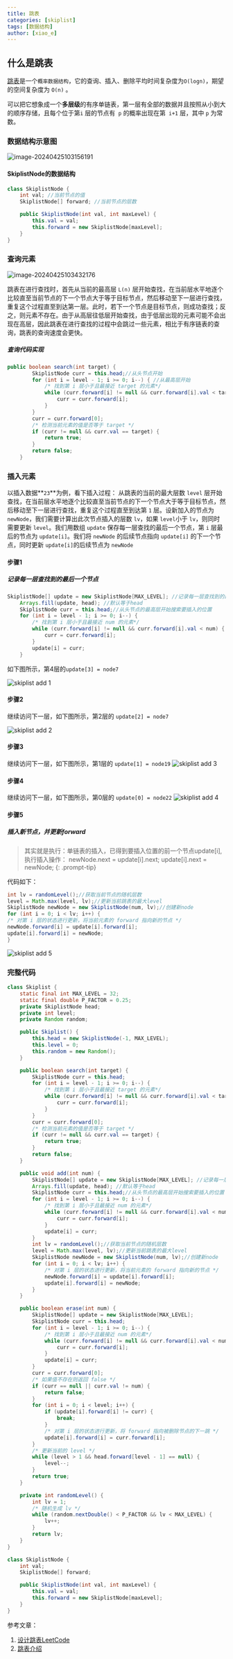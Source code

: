 ```yaml
---
title: 跳表
categories: [skiplist]
tags: [数据结构]
author: [xiao_e]
---
```


## 什么是跳表
[跳表](https://en.wikipedia.org/wiki/Skip_list)是一个`概率数据结构`，它的查询、插入、删除平均时间复杂度为`O(logn)`，期望的空间复杂度为 `O(n)` 。

可以把它想象成一个**多层级**的有序单链表，第一层有全部的数据并且按照从小到大的顺序存储，且每个位于第`i` 层的节点有` p` 的概率出现在第` i+1` 层，其中 `p` 为常数。

### 数据结构示意图

![image-20240425103156191](https://cdn.jsdelivr.net/gh/cxyxq/images/algo_skip_list.png)

#### SkiplistNode的数据结构
```java
class SkiplistNode {
    int val; //当前节点的值
    SkiplistNode[] forward; //当前节点的层数

    public SkiplistNode(int val, int maxLevel) {
        this.val = val;
        this.forward = new SkiplistNode[maxLevel];
    }
}
```

### 查询元素

![image-20240425103432176](https://cdn.jsdelivr.net/gh/cxyxq/images/algo_skip_list_search.png)

跳表在进行查找时，首先从当前的最高层 `L(n)` 层开始查找，在当前层水平地逐个比较直至当前节点的下一个节点大于等于目标节点，然后移动至下一层进行查找，重复这个过程直至到达第一层。此时，若下一个节点是目标节点，则成功查找；反之，则元素不存在。由于从高层往低层开始查找，由于低层出现的元素可能不会出现在高层，因此跳表在进行查找的过程中会跳过一些元素，相比于有序链表的查询，跳表的查询速度会更快。

##### 查询代码实现
```java
public boolean search(int target) {
        SkiplistNode curr = this.head;//从头节点开始
        for (int i = level - 1; i >= 0; i--) { //从最高层开始
            /* 找到第 i 层小于且最接近 target 的元素*/
            while (curr.forward[i] != null && curr.forward[i].val < target) {//小于 target，当前层，继续向右
                curr = curr.forward[i];
            }
        }
        curr = curr.forward[0];
        /* 检测当前元素的值是否等于 target */
        if (curr != null && curr.val == target) {
            return true;
        } 
        return false;
    }
```

### 插入元素
以插入数据**`23`**为例，看下插入过程：
从跳表的当前的最大层数 `level` 层开始查找，在当前层水平地逐个比较直至当前节点的下一个节点大于等于目标节点，然后移动至下一层进行查找，重复这个过程直至到达第 `1` 层。设新加入的节点为 `newNode`，我们需要计算出此次节点插入的层数 `lv`，如果 `level`小于 `lv`，则同时需要更新 `level`。我们用数组 `update` 保存每一层查找的最后一个节点，第 `i` 层最后的节点为 `update[i]`。我们将 `newNode` 的后续节点指向 `update[i]` 的下一个节点，同时更新 `update[i]`的后续节点为 `newNode`

#### 步骤1

##### 记录每一层查找到的最后一个节点

```java
SkiplistNode[] update = new SkiplistNode[MAX_LEVEL]; //记录每一层查找到的最后一个元素，用来最后做更新newNode的forward
    Arrays.fill(update, head); //默认等于head
    SkiplistNode curr = this.head;//从头节点的最高层开始搜索要插入的位置
    for (int i = level - 1; i >= 0; i--) {
        /* 找到第 i 层小于且最接近 num 的元素*/
        while (curr.forward[i] != null && curr.forward[i].val < num) {
            curr = curr.forward[i];
        }
        update[i] = curr;
    }
```

如下图所示，第4层的`update[3] = node7`

![skiplist add 1](https://cdn.jsdelivr.net/gh/cxyxq/images/algo_skiplist_add_1.png)

#### 步骤2

继续访问下一层，如下图所示，第2层的 `update[2] = node7`

![skiplist add 2](https://cdn.jsdelivr.net/gh/cxyxq/images/algo_skiplist_add_2.png)

#### 步骤3
继续访问下一层，如下图所示，第1层的 `update[1] = node19`
![skiplist add 3](https://cdn.jsdelivr.net/gh/cxyxq/images/algo_skiplist_add_3.png)

#### 步骤4
继续访问下一层，如下图所示，第0层的 `update[0] = node22`
![skiplist add 4](https://cdn.jsdelivr.net/gh/cxyxq/images/algo_skiplist_add_4.png)

#### 步骤5
##### 插入新节点，并更新forward

> 其实就是执行：单链表的插入，已得到要插入位置的前一个节点update[i], 执行插入操作：
>  newNode.next = update[i].next; 
>  update[i].next = newNode;
{: .prompt-tip} 


代码如下：
```java
int lv = randomLevel();//获取当前节点的随机层数
level = Math.max(level, lv);//更新当前跳表的最大level
SkiplistNode newNode = new SkiplistNode(num, lv);//创建新node
for (int i = 0; i < lv; i++) {
/* 对第 i 层的状态进行更新，将当前元素的 forward 指向新的节点 */
newNode.forward[i] = update[i].forward[i];
update[i].forward[i] = newNode;
}
```
![skiplist add 5](https://cdn.jsdelivr.net/gh/cxyxq/images/algo_skiplist_add_5.png)



### 完整代码

```java
class Skiplist {
    static final int MAX_LEVEL = 32;
    static final double P_FACTOR = 0.25;
    private SkiplistNode head;
    private int level;
    private Random random;

    public Skiplist() {
        this.head = new SkiplistNode(-1, MAX_LEVEL);
        this.level = 0;
        this.random = new Random();
    }

    public boolean search(int target) {
        SkiplistNode curr = this.head;
        for (int i = level - 1; i >= 0; i--) {
            /* 找到第 i 层小于且最接近 target 的元素*/
            while (curr.forward[i] != null && curr.forward[i].val < target) {
                curr = curr.forward[i];
            }
        }
        curr = curr.forward[0];
        /* 检测当前元素的值是否等于 target */
        if (curr != null && curr.val == target) {
            return true;
        } 
        return false;
    }

    public void add(int num) {
        SkiplistNode[] update = new SkiplistNode[MAX_LEVEL]; //记录每一层查找到的最后一个元素，用来最后做更新新节点的forward
        Arrays.fill(update, head); //默认等于head
        SkiplistNode curr = this.head;//从头节点的最高层开始搜索要插入的位置
        for (int i = level - 1; i >= 0; i--) {
            /* 找到第 i 层小于且最接近 num 的元素*/
            while (curr.forward[i] != null && curr.forward[i].val < num) {
                curr = curr.forward[i];
            }
            update[i] = curr;
        }
        int lv = randomLevel();//获取当前节点的随机层数
        level = Math.max(level, lv);//更新当前跳表的最大level
        SkiplistNode newNode = new SkiplistNode(num, lv);//创建新node
        for (int i = 0; i < lv; i++) {
            /* 对第 i 层的状态进行更新，将当前元素的 forward 指向新的节点 */
            newNode.forward[i] = update[i].forward[i];
            update[i].forward[i] = newNode;
        }
    }

    public boolean erase(int num) {
        SkiplistNode[] update = new SkiplistNode[MAX_LEVEL];
        SkiplistNode curr = this.head;
        for (int i = level - 1; i >= 0; i--) {
            /* 找到第 i 层小于且最接近 num 的元素*/
            while (curr.forward[i] != null && curr.forward[i].val < num) {
                curr = curr.forward[i];
            }
            update[i] = curr;
        }
        curr = curr.forward[0];
        /* 如果值不存在则返回 false */
        if (curr == null || curr.val != num) {
            return false;
        }
        for (int i = 0; i < level; i++) {
            if (update[i].forward[i] != curr) {
                break;
            }
            /* 对第 i 层的状态进行更新，将 forward 指向被删除节点的下一跳 */
            update[i].forward[i] = curr.forward[i];
        }
        /* 更新当前的 level */
        while (level > 1 && head.forward[level - 1] == null) {
            level--;
        }
        return true;
    }

    private int randomLevel() {
        int lv = 1;
        /* 随机生成 lv */
        while (random.nextDouble() < P_FACTOR && lv < MAX_LEVEL) {
            lv++;
        }
        return lv;
    }
}

class SkiplistNode {
    int val;
    SkiplistNode[] forward;

    public SkiplistNode(int val, int maxLevel) {
        this.val = val;
        this.forward = new SkiplistNode[maxLevel];
    }
}
```


参考文章：

1. [设计跳表LeetCode](https://leetcode.cn/problems/design-skiplist/solutions/1696545/she-ji-tiao-biao-by-leetcode-solution-e8yh/?utm_source=LCUS&utm_medium=ip_redirect&utm_campaign=transfer2china)
2. [跳表介绍](https://oi-wiki.org/ds/skiplist/)
